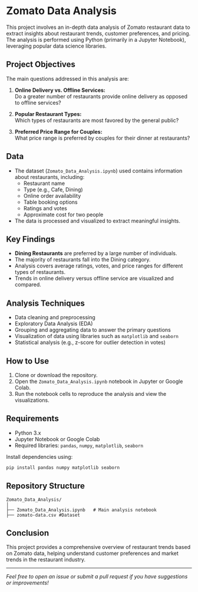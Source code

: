 # Zomato Data Analysis

This project involves an in-depth data analysis of Zomato restaurant data to extract insights about restaurant trends, customer preferences, and pricing. The analysis is performed using Python (primarily in a Jupyter Notebook), leveraging popular data science libraries.

## Project Objectives

The main questions addressed in this analysis are:

1. **Online Delivery vs. Offline Services:**  
   Do a greater number of restaurants provide online delivery as opposed to offline services?

2. **Popular Restaurant Types:**  
   Which types of restaurants are most favored by the general public?

3. **Preferred Price Range for Couples:**  
   What price range is preferred by couples for their dinner at restaurants?

## Data

- The dataset (`Zomato_Data_Analysis.ipynb`) used contains information about restaurants, including:
  - Restaurant name
  - Type (e.g., Cafe, Dining)
  - Online order availability
  - Table booking options
  - Ratings and votes
  - Approximate cost for two people
- The data is processed and visualized to extract meaningful insights.

## Key Findings

- **Dining Restaurants** are preferred by a large number of individuals.
- The majority of restaurants fall into the Dining category.
- Analysis covers average ratings, votes, and price ranges for different types of restaurants.
- Trends in online delivery versus offline service are visualized and compared.

## Analysis Techniques

- Data cleaning and preprocessing
- Exploratory Data Analysis (EDA)
- Grouping and aggregating data to answer the primary questions
- Visualization of data using libraries such as `matplotlib` and `seaborn`
- Statistical analysis (e.g., z-score for outlier detection in votes)

## How to Use

1. Clone or download the repository.
2. Open the `Zomato_Data_Analysis.ipynb` notebook in Jupyter or Google Colab.
3. Run the notebook cells to reproduce the analysis and view the visualizations.

## Requirements

- Python 3.x
- Jupyter Notebook or Google Colab
- Required libraries: `pandas`, `numpy`, `matplotlib`, `seaborn`

Install dependencies using:
```bash
pip install pandas numpy matplotlib seaborn
```

## Repository Structure

```
Zomato_Data_Analysis/
│
├── Zomato_Data_Analysis.ipynb   # Main analysis notebook
├── zomato-data.csv #Dataset 
```

## Conclusion

This project provides a comprehensive overview of restaurant trends based on Zomato data, helping understand customer preferences and market trends in the restaurant industry.

---

*Feel free to open an issue or submit a pull request if you have suggestions or improvements!*
